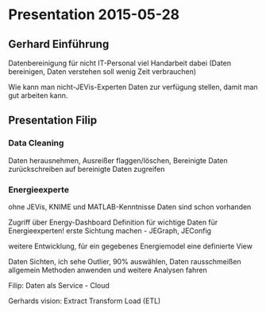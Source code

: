 # Presentation 2015-05-28

## Gerhard Einführung

Datenbereinigung
für nicht IT-Personal
viel Handarbeit dabei (Daten bereinigen, Daten verstehen soll wenig Zeit verbrauchen)

Wie kann man nicht-JEVis-Experten Daten zur verfügung stellen, damit man gut arbeiten kann.

## Presentation Filip

### Data Cleaning
Daten herausnehmen, Ausreißer flaggen/löschen, Bereinigte Daten zurückschreiben
auf bereinigte Daten zugreifen


### Energieexperte
ohne JEVis, KNIME und MATLAB-Kenntnisse
Daten sind schon vorhanden

Zugriff über Energy-Dashboard
Definition für wichtige Daten für Energieexperten!
erste Sichtung machen - JEGraph, JEConfig

weitere Entwicklung, für ein gegebenes Energiemodel eine definierte View

Daten Sichten, ich sehe Outlier, 90% auswählen, Daten rausschmeißen
allgemein Methoden anwenden und weitere Analysen fahren

Filip:
Daten als Service - Cloud

Gerhards vision:
Extract Transform Load (ETL)



